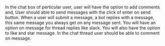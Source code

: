 In the chat box of perticular user, user will have the option to add comments and, User should able to send messages with the click of enter on send button. When a user will submit a message, a bot replies with a message, this same message you always get on any message sent.
You will have an option on message for thread replies like slack.
You will also have the option to like and star message.
In the chat thread user should be able to comment on message.
